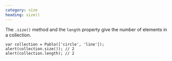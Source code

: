 ```yaml
---
category: size
heading: size()
---
```


The `.size()` method and the `length` property give the number of elements in a collection.

    var collection = Pablo(['circle', 'line']);
    alert(collection.size()); // 2
    alert(collection.length); // 2